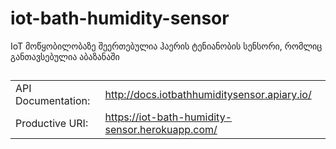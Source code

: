 # iot-bath-humidity-sensor
IoT მოწყობილობაზე შეერთებულია ჰაერის ტენიანობის სენსორი, რომლიც განთავსებულია აბაზანაში

##
|                    |                                                 |
| ------------------ | ----------------------------------------------- |
| API Documentation: | http://docs.iotbathhumiditysensor.apiary.io/    | 
| Productive URI:    | https://iot-bath-humidity-sensor.herokuapp.com/ |

